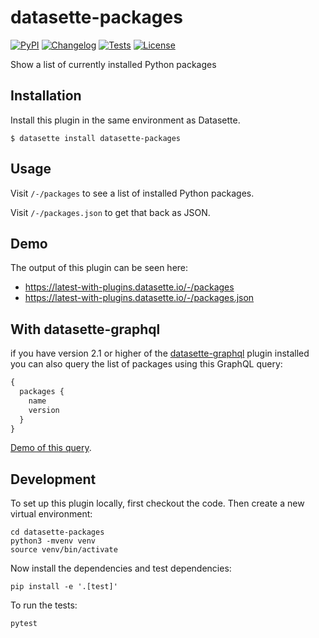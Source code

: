 # datasette-packages

[![PyPI](https://img.shields.io/pypi/v/datasette-packages.svg)](https://pypi.org/project/datasette-packages/)
[![Changelog](https://img.shields.io/github/v/release/simonw/datasette-packages?include_prereleases&label=changelog)](https://github.com/simonw/datasette-packages/releases)
[![Tests](https://github.com/simonw/datasette-packages/workflows/Test/badge.svg)](https://github.com/simonw/datasette-packages/actions?query=workflow%3ATest)
[![License](https://img.shields.io/badge/license-Apache%202.0-blue.svg)](https://github.com/simonw/datasette-packages/blob/main/LICENSE)

Show a list of currently installed Python packages

## Installation

Install this plugin in the same environment as Datasette.

    $ datasette install datasette-packages

## Usage

Visit `/-/packages` to see a list of installed Python packages.

Visit `/-/packages.json` to get that back as JSON.

## Demo

The output of this plugin can be seen here:

- https://latest-with-plugins.datasette.io/-/packages
- https://latest-with-plugins.datasette.io/-/packages.json

## With datasette-graphql

if you have version 2.1 or higher of the [datasette-graphql](https://datasette.io/plugins/datasette-graphql) plugin installed you can also query the list of packages using this GraphQL query:

```graphql
{
  packages {
    name
    version
  }
}
```
[Demo of this query](https://latest-with-plugins.datasette.io/graphql?query=%7B%0A%20%20packages%20%7B%0A%20%20%20%20name%0A%20%20%20%20version%0A%20%20%7D%0A%7D).

## Development

To set up this plugin locally, first checkout the code. Then create a new virtual environment:

    cd datasette-packages
    python3 -mvenv venv
    source venv/bin/activate

Now install the dependencies and test dependencies:

    pip install -e '.[test]'

To run the tests:

    pytest
